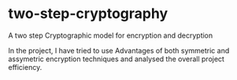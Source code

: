 # two-step-cryptography
A two step Cryptographic model for encryption and decryption

In the project, I have tried to use Advantages of both symmetric and assymetric encryption techniques and analysed the overall project efficiency.
